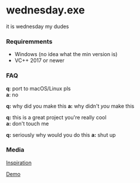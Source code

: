 # wednesday.exe

it is wednesday my dudes

### Requiremments
- Windows (no idea what the min version is)
- VC++ 2017 or newer

### FAQ
**q**: port to macOS/Linux pls  
**a**: no

**q:** why did you make this
**a:** why didn't _you_ make this

**q:** this is a great project you're really cool  
**a:** don't touch me

**q:** seriously why would you do this
**a:** shut up

### Media
[Inspiration](https://youtu.be/Oct2xKMGOno)

[Demo](https://youtu.be/5BqrOBS-oUA)
